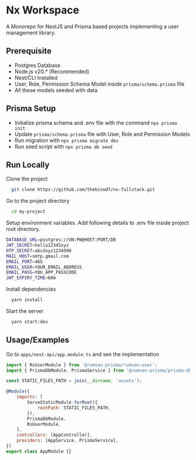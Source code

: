 # Nx Workspace

A Monorepo for NestJS and Prisma based projects implementing a user management library.

## Prerequisite

- Postgres Database
- Node.js v20.\* (Recommended)
- Nest/CLI Installed
- User, Role, Permission Schema Model inside `prisma/schema.prisma` file
- All these models seeded with data

## Prisma Setup

- Initialize prisma schema and .env file with the command `npx prisma init`
- Update `prisma/schema.prisma` file with User, Role and Permission Models
- Run migration with `npx prisma migrate dev`
- Run seed script with `npx prisma db seed`

## Run Locally

Clone the project

```bash
  git clone https://github.com/thebinod7/nx-fullstack.git
```

Go to the project directory

```bash
  cd my-project
```

Setup environment variables. Add following details to .env file inside project root directory.

```bash
DATABASE_URL=postgres://UN:PW@HOST:PORT/DB
JWT_SECRET=hello12345xyz
OTP_SECRET=abcdxyz1234998
MAIL_HOST=smtp.gmail.com
EMAIL_PORT=465
EMAIL_USER=YOUR_EMAIL_ADDRESS
EMAIL_PASS=YOU_APP_PASSCODE
JWT_EXPIRY_TIME=60m
```

Install dependencies

```bash
  yarn install
```

Start the server

```bash
  yarn start:dev
```

## Usage/Examples

Go to `apps/nest-api/app.module.ts` and see the implementation

```javascript
import { RsUserModule } from '@rumsan-prisma/rumsan-user';
import { PrismaDbModule, PrismaService } from '@rumsan-prisma/prisma-db';

const STATIC_FILES_PATH = join(__dirname, 'assets');

@Module({
	imports: [
		ServeStaticModule.forRoot({
			rootPath: STATIC_FILES_PATH,
		}),
		PrismaDbModule,
		RsUserModule,
	],
	controllers: [AppController],
	providers: [AppService, PrismaService],
})
export class AppModule {}
```
